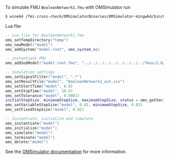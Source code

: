To simulate FMU `BooleanNetwork1.fmu` with OMSimulator run
```bash
$ wine64 /fmi-cross-check/OMSimulatorBinaries/OMSimulator-mingw64/bin/OMSimulator.exe --stripRoot=true --skipCSVHeader=true --addParametersToCSV=true --intervals=500 --suppressPath=true --timeout=60 BooleanNetwork1.lua
```

Lua file:
```lua
-- Lua file for BooleanNetwork1.fmu
oms_setTempDirectory("temp")
oms_newModel("model")
oms_addSystem("model.root", oms_system_sc)

-- instantiate FMU
oms_addSubModel("model.root.fmu", "../../../../../../../../../fmus/2.0/me/win64/CATIA/R2016x/BooleanNetwork1/BooleanNetwork1.fmu")

-- Simulation settings
oms_setSignalFilter("model", ".*")
oms_setResultFile("model", "BooleanNetwork1_out.csv")
oms_setStartTime("model", 0.0)
oms_setStopTime("model", 10.0)
oms_setTolerance("model", 0.0001)
initialStepSize, minimumStepSize, maximumStepSize, status = oms_getVariableStepSize("model")
oms_setVariableStepSize("model", 0.02, minimumStepSize, 0.02)
oms_setFixedStepSize("model", 0.02)

-- Instantiate, initialize and simulate
oms_instantiate("model")
oms_initialize("model")
oms_simulate("model")
oms_terminate("model")
oms_delete("model")
```

See the [OMSimulator documentation](https://openmodelica.org/doc/OMSimulator/master/html/index.html) for more information.